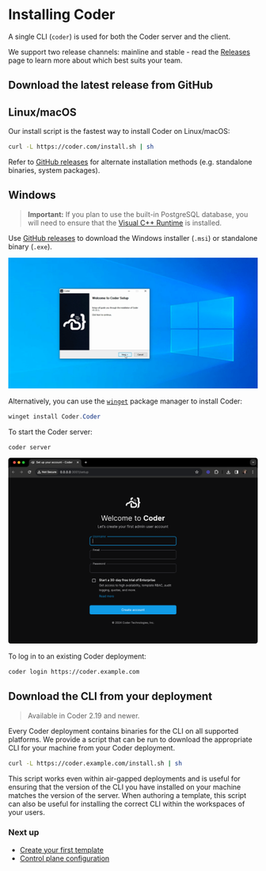 # Installing Coder

A single CLI (`coder`) is used for both the Coder server and the client.

We support two release channels: mainline and stable - read the
[Releases](./releases.md) page to learn more about which best suits your team.

## Download the latest release from GitHub

<div class="tabs">

## Linux/macOS

Our install script is the fastest way to install Coder on Linux/macOS:

```sh
curl -L https://coder.com/install.sh | sh
```

Refer to [GitHub releases](https://github.com/coder/coder/releases) for
alternate installation methods (e.g. standalone binaries, system packages).

## Windows

> **Important:** If you plan to use the built-in PostgreSQL database, you will
> need to ensure that the
> [Visual C++ Runtime](https://learn.microsoft.com/en-US/cpp/windows/latest-supported-vc-redist#latest-microsoft-visual-c-redistributable-version)
> is installed.

Use [GitHub releases](https://github.com/coder/coder/releases) to download the
Windows installer (`.msi`) or standalone binary (`.exe`).

![Windows setup wizard](../images/install/windows-installer.png)

Alternatively, you can use the
[`winget`](https://learn.microsoft.com/en-us/windows/package-manager/winget/#use-winget)
package manager to install Coder:

```powershell
winget install Coder.Coder
```

</div>

To start the Coder server:

```sh
coder server
```

![Coder install](../images/install/coder-setup.png)

To log in to an existing Coder deployment:

```sh
coder login https://coder.example.com
```

## Download the CLI from your deployment

<blockquote class="admonition note">

Available in Coder 2.19 and newer.

</blockquote>

Every Coder deployment contains binaries for the CLI on all supported platforms.
We provide a script that can be run to download the appropriate CLI for your
machine from your Coder deployment.

```sh
curl -L https://coder.example.com/install.sh | sh
```

This script works even within air-gapped deployments and is useful for ensuring
that the version of the CLI you have installed on your machine matches the
version of the server. When authoring a template, this script can also be useful
for installing the correct CLI within the workspaces of your users.

### Next up

- [Create your first template](../tutorials/template-from-scratch.md)
- [Control plane configuration](../admin/setup/index.md)
